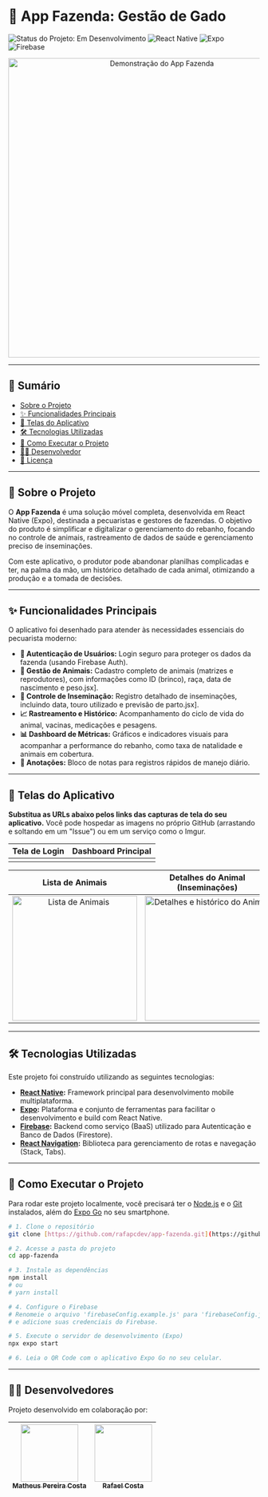 # 🐂 App Fazenda: Gestão de Gado

<p align="left">
  <img src="https://img.shields.io/badge/status-em_desenvolvimento-yellow" alt="Status do Projeto: Em Desenvolvimento">
  <img src="https://img.shields.io/badge/React_Native-20232A?style=for-the-badge&logo=react&logoColor=61DAFB" alt="React Native">
  <img src="https://img.shields.io/badge/Expo-000020?style=for-the-badge&logo=expo&logoColor=WHITE" alt="Expo">
  <img src="https://img.shields.io/badge/Firebase-FFCA28?style=for-the-badge&logo=firebase&logoColor=black" alt="Firebase">
</p>

<p align="center">
  <img src="URL_DA_SUA_IMAGEM_DE_CAPA.gif" alt="Demonstração do App Fazenda" width="600">
</p>

---

## 📝 Sumário

* [Sobre o Projeto](#-sobre-o-projeto)
* [✨ Funcionalidades Principais](#-funcionalidades-principais)
* [📱 Telas do Aplicativo](#-telas-do-aplicativo)
* [🛠️ Tecnologias Utilizadas](#-tecnologias-utilizadas)
* [🚀 Como Executar o Projeto](#-como-executar-o-projeto)
* [👨‍💻 Desenvolvedor](#-desenvolvedor)
* [📄 Licença](#-licença)

---

## 🚩 Sobre o Projeto

O **App Fazenda** é uma solução móvel completa, desenvolvida em React Native (Expo), destinada a pecuaristas e gestores de fazendas. O objetivo do produto é simplificar e digitalizar o gerenciamento do rebanho, focando no controle de animais, rastreamento de dados de saúde e gerenciamento preciso de inseminações.

Com este aplicativo, o produtor pode abandonar planilhas complicadas e ter, na palma da mão, um histórico detalhado de cada animal, otimizando a produção e a tomada de decisões.

---

## ✨ Funcionalidades Principais

O aplicativo foi desenhado para atender às necessidades essenciais do pecuarista moderno:

* **🔐 Autenticação de Usuários:** Login seguro para proteger os dados da fazenda (usando Firebase Auth).
* **🐄 Gestão de Animais:** Cadastro completo de animais (matrizes e reprodutores), com informações como ID (brinco), raça, data de nascimento e peso.jsx].
* **🧬 Controle de Inseminação:** Registro detalhado de inseminações, incluindo data, touro utilizado e previsão de parto.jsx].
* **📈 Rastreamento e Histórico:** Acompanhamento do ciclo de vida do animal, vacinas, medicações e pesagens.
* **📊 Dashboard de Métricas:** Gráficos e indicadores visuais para acompanhar a performance do rebanho, como taxa de natalidade e animais em cobertura.
* **📝 Anotações:** Bloco de notas para registros rápidos de manejo diário.

---

## 📱 Telas do Aplicativo

**Substitua as URLs abaixo pelos links das capturas de tela do seu aplicativo.** Você pode hospedar as imagens no próprio GitHub (arrastando e soltando em um "Issue") ou em um serviço como o Imgur.

| Tela de Login | Dashboard Principal |
| :---: | :---: |
| |

| Lista de Animais | Detalhes do Animal (Inseminações) |
| :---: | :---: |
| <img src="URL_DA_SUA_IMAGEM_LISTA_ANIMAIS.png" width="250" alt="Lista de Animais"> | <img src="URL_DA_SUA_IMAGEM_DETALHES_ANIMAL.png" width="250" alt="Detalhes e histórico do Animal"> |

---

## 🛠️ Tecnologias Utilizadas

Este projeto foi construído utilizando as seguintes tecnologias:

* **[React Native](https://reactnative.dev/):** Framework principal para desenvolvimento mobile multiplataforma.
* **[Expo](https://expo.dev/):** Plataforma e conjunto de ferramentas para facilitar o desenvolvimento e build com React Native.
* **[Firebase](https://firebase.google.com/):** Backend como serviço (BaaS) utilizado para Autenticação e Banco de Dados (Firestore).
* **[React Navigation](https://reactnavigation.org/):** Biblioteca para gerenciamento de rotas e navegação (Stack, Tabs).

---

## 🚀 Como Executar o Projeto

Para rodar este projeto localmente, você precisará ter o [Node.js](https://nodejs.org/) e o [Git](https://git-scm.com/) instalados, além do [Expo Go](https://expo.dev/go) no seu smartphone.

```bash
# 1. Clone o repositório
git clone [https://github.com/rafapcdev/app-fazenda.git](https://github.com/rafapcdev/app-fazenda.git)

# 2. Acesse a pasta do projeto
cd app-fazenda

# 3. Instale as dependências
npm install
# ou
# yarn install

# 4. Configure o Firebase
# Renomeie o arquivo 'firebaseConfig.example.js' para 'firebaseConfig.js'
# e adicione suas credenciais do Firebase.

# 5. Execute o servidor de desenvolvimento (Expo)
npx expo start

# 6. Leia o QR Code com o aplicativo Expo Go no seu celular.

```

---

## 👨‍💻 Desenvolvedores

Projeto desenvolvido em colaboração por:


| [<img loading="lazy" src="https://avatars.githubusercontent.com/matheus-costa-dev" width=115><br><sub>Matheus Pereira Costa</sub>](https://github.com/matheus-costa-dev) | [<img loading="lazy" src="https://avatars.githubusercontent.com/rafapcdev" width=115><br><sub>Rafael Costa</sub>](https://github.com/rafapcdev) |
| :---: | :---: |
